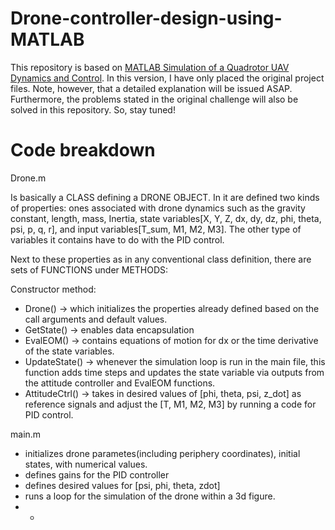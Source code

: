# Drone-controller-design-using-MATLAB

This repository is based on [MATLAB Simulation of a Quadrotor UAV Dynamics and Control](https://www.youtube.com/watch?v=7F9cG64kRxI). In this version, I have only placed the original project files. Note, however, that a detailed explanation will be issued ASAP. Furthermore, the problems stated in the original challenge will also be solved in this repository. So, stay tuned!

# Code breakdown
Drone.m

Is basically a CLASS defining a DRONE OBJECT. In it are defined two kinds of properties: ones associated with drone dynamics such as the gravity constant, length, mass, Inertia, state variables[X, Y, Z, dx, dy, dz, phi, theta, psi, p, q, r], and input variables[T_sum, M1, M2, M3]. The other type of variables it contains have to do with the PID control.

Next to these properties as in any conventional class definition, there are sets of FUNCTIONS under METHODS:

Constructor method: 
- Drone() -> which initializes the properties already defined based on the call arguments and default values.
- GetState() -> enables data encapsulation
- EvalEOM() -> contains equations of motion for dx or the time derivative of the state variables.
- UpdateState() -> whenever the simulation loop is run in the main file, this function adds time steps and updates the state variable via outputs from the attitude controller and EvalEOM functions.
- AttitudeCtrl() -> takes in desired values of [phi, theta, psi, z_dot] as reference signals and adjust the [T, M1, M2, M3] by running a code for PID control.

main.m
- initializes drone parametes(including periphery coordinates), initial states, with numerical values.
- defines gains for the PID controller
- defines desired values for [psi, phi, theta, zdot]
- runs a loop for the simulation of the drone within a 3d figure.
- - 

